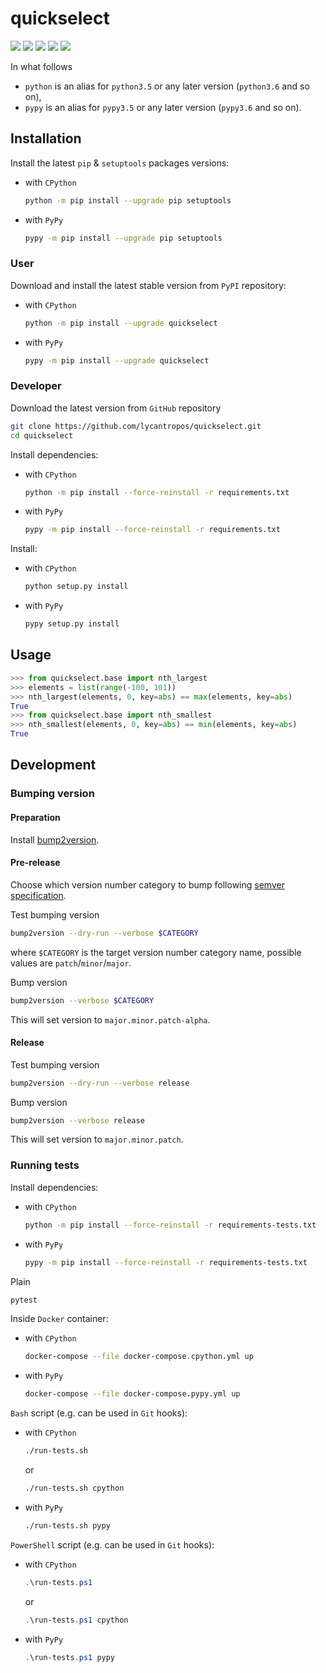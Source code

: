 quickselect
===========

[![](https://travis-ci.com/lycantropos/quickselect.svg?branch=master)](https://travis-ci.com/lycantropos/quickselect "Travis CI")
[![](https://dev.azure.com/lycantropos/quickselect/_apis/build/status/lycantropos.quickselect?branchName=master)](https://dev.azure.com/lycantropos/quickselect/_build/latest?definitionId=24&branchName=master "Azure Pipelines")
[![](https://codecov.io/gh/lycantropos/quickselect/branch/master/graph/badge.svg)](https://codecov.io/gh/lycantropos/quickselect "Codecov")
[![](https://img.shields.io/github/license/lycantropos/quickselect.svg)](https://github.com/lycantropos/quickselect/blob/master/LICENSE "License")
[![](https://badge.fury.io/py/quickselect.svg)](https://badge.fury.io/py/quickselect "PyPI")

In what follows
- `python` is an alias for `python3.5` or any later
version (`python3.6` and so on),
- `pypy` is an alias for `pypy3.5` or any later
version (`pypy3.6` and so on).

Installation
------------

Install the latest `pip` & `setuptools` packages versions:
- with `CPython`
  ```bash
  python -m pip install --upgrade pip setuptools
  ```
- with `PyPy`
  ```bash
  pypy -m pip install --upgrade pip setuptools
  ```

### User

Download and install the latest stable version from `PyPI` repository:
- with `CPython`
  ```bash
  python -m pip install --upgrade quickselect
  ```
- with `PyPy`
  ```bash
  pypy -m pip install --upgrade quickselect
  ```

### Developer

Download the latest version from `GitHub` repository
```bash
git clone https://github.com/lycantropos/quickselect.git
cd quickselect
```

Install dependencies:
- with `CPython`
  ```bash
  python -m pip install --force-reinstall -r requirements.txt
  ```
- with `PyPy`
  ```bash
  pypy -m pip install --force-reinstall -r requirements.txt
  ```

Install:
- with `CPython`
  ```bash
  python setup.py install
  ```
- with `PyPy`
  ```bash
  pypy setup.py install
  ```

Usage
-----
```python
>>> from quickselect.base import nth_largest
>>> elements = list(range(-100, 101))
>>> nth_largest(elements, 0, key=abs) == max(elements, key=abs)
True
>>> from quickselect.base import nth_smallest
>>> nth_smallest(elements, 0, key=abs) == min(elements, key=abs)
True

```

Development
-----------

### Bumping version

#### Preparation

Install
[bump2version](https://github.com/c4urself/bump2version#installation).

#### Pre-release

Choose which version number category to bump following [semver
specification](http://semver.org/).

Test bumping version
```bash
bump2version --dry-run --verbose $CATEGORY
```

where `$CATEGORY` is the target version number category name, possible
values are `patch`/`minor`/`major`.

Bump version
```bash
bump2version --verbose $CATEGORY
```

This will set version to `major.minor.patch-alpha`. 

#### Release

Test bumping version
```bash
bump2version --dry-run --verbose release
```

Bump version
```bash
bump2version --verbose release
```

This will set version to `major.minor.patch`.

### Running tests

Install dependencies:
- with `CPython`
  ```bash
  python -m pip install --force-reinstall -r requirements-tests.txt
  ```
- with `PyPy`
  ```bash
  pypy -m pip install --force-reinstall -r requirements-tests.txt
  ```

Plain
```bash
pytest
```

Inside `Docker` container:
- with `CPython`
  ```bash
  docker-compose --file docker-compose.cpython.yml up
  ```
- with `PyPy`
  ```bash
  docker-compose --file docker-compose.pypy.yml up
  ```

`Bash` script (e.g. can be used in `Git` hooks):
- with `CPython`
  ```bash
  ./run-tests.sh
  ```
  or
  ```bash
  ./run-tests.sh cpython
  ```

- with `PyPy`
  ```bash
  ./run-tests.sh pypy
  ```

`PowerShell` script (e.g. can be used in `Git` hooks):
- with `CPython`
  ```powershell
  .\run-tests.ps1
  ```
  or
  ```powershell
  .\run-tests.ps1 cpython
  ```
- with `PyPy`
  ```powershell
  .\run-tests.ps1 pypy
  ```
